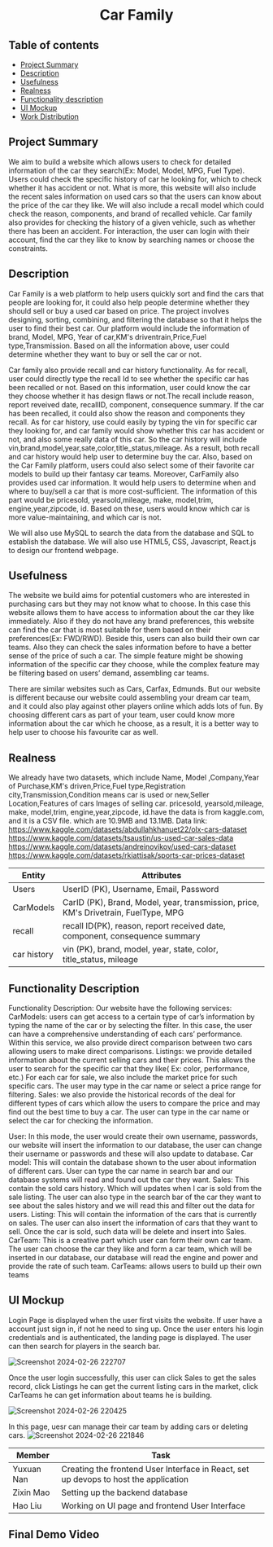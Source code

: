 <h1 align="center">Car Family </h1>

## Table of contents

- [Project Summary](#project-summary)
- [Description](#description)
- [Usefulness](#usefulness)
- [Realness](#realness)
- [Functionality description](#functionality-description)
- [UI Mockup](#ui-mockup)
- [Work Distribution](#work-distribution)
## Project Summary
We aim to build a website which allows users to check for detailed information of the car they search(Ex: Model, Model, MPG, Fuel Type). Users could check the specific history of car he looking for, which to check whether it has accident or not. What is more, this website will also include the recent sales information on used cars so that the users can know about the price of the car they like. We will also include a recall model which could check the reason, components, and brand of recalled vehicle. Car family also provides for checking the history of a given vehicle, such as whether there has been an accident. For interaction, the user can login with their account, find the car they like to know by searching names or choose the constraints.
## Description
Car Family is a web platform to help users quickly sort and find the cars that people are looking for, it could also help people determine whether they should sell or buy a used car based on price. The project involves designing, sorting, combining, and filtering the database so that it helps the user to find their best car. Our platform would include the information of brand, Model, MPG, Year of car,KM's driventrain,Price,Fuel type,Transmission.  Based on all the information above, user could determine whether they want to buy or sell the car or not.

Car family also provide recall and car history functionality. As for recall, user could directly type the recall Id to see whether the specific car has been recalled or not. Based on this information, user could know the car they choose whether it has design flaws or not.The recall include reason, report reveived date, recallID, component, consequence summary. If the car has been recalled, it could also show the reason and components they recall. As for car history, use could easily by typing the vin for specific car they looking for, and car family would show whether this car has accident or not, and also some really data of this car. So the car history will include vin,brand,model,year,sate,color,title_status,mileage. As a result, both recall and car history would help user to determine buy the car.
Also, based on the Car Family platform, users could also select some of their favorite car models to build up their fantasy car teams. Moreover, CarFamily also provides used car information. It would help users to determine when and where to buy/sell a car that is more cost-sufficient. The information of this part would be pricesold, yearsold,mileage, make, model,trim, engine,year,zipcode, id. Based on these, users would know which car is more value-maintaining, and which car is not.   

We will also use MySQL to search the data from the database and SQL to establish the database. We will also use HTML5, CSS, Javascript, React.js to design our frontend webpage. 



## Usefulness
The website we build aims for potential customers who are interested in purchasing cars but they may not know what to choose. In this case this website allows them to have access to information about the car they like immediately. Also if they do not have any brand preferences, this website can find the car that is most suitable for them based on their preferences(Ex: FWD/RWD). Beside this, users can also build their own car teams. Also they can check the sales information before to have a better sense of the price of such a car. The simple feature might be showing information of the specific car they choose, while the complex feature may be filtering based on users’ demand, assembling car teams.

There are similar websites such as Cars, Carfax, Edmunds. But our website is different because our website could assembling your dream car team, and it could also play against other players online which adds lots of fun. By choosing different cars as part of your team, user could know more information about the car which he choose, as a result, it is a better way to help user to choose his favourite car as well. 


## Realness
We already have two datasets, which include  Name, Model ,Company,Year of Purchase,KM's driven,Price,Fuel type,Registration city,Transmission,Condition means car is used or new,Seller Location,Features of cars Images of selling car. pricesold, yearsold,mileage, make, model,trim, engine,year,zipcode, id.have  the data is from kaggle.com, and it is a CSV file. 
which are 10.9MB and 13.1MB.
Data link:
https://www.kaggle.com/datasets/abdullahkhanuet22/olx-cars-dataset
https://www.kaggle.com/datasets/tsaustin/us-used-car-sales-data
https://www.kaggle.com/datasets/andreinovikov/used-cars-dataset
https://www.kaggle.com/datasets/rkiattisak/sports-car-prices-dataset



|   Entity    |   Attributes                 |  
| ----------- | -----------------------------| 
| Users       |    UserID (PK), Username, Email, Password |
| CarModels   | CarID (PK), Brand, Model, year, transmission, price, KM's Drivetrain, FuelType, MPG|
| recall      |   recall ID(PK), reason, report received date, component, consequence summary |
| car history | vin (PK), brand, model, year, state, color, title_status, mileage |






## Functionality Description
Functionality Description:
Our website have the following services:
CarModels: users can get access to a certain type of car’s information by typing the name of the car or by selecting the filter. In this case, the user can have a comprehensive understanding of each cars’ performance. Within this service, we also provide direct comparison between two cars allowing users to make direct comparisons.
Listings: we provide detailed information about the current selling cars and their prices. This allows the user to search for the specific car that they like( Ex: color, performance, etc.) For each car for sale, we also include the market price for such specific cars. The user may type in the car name or select a price range for filtering.
Sales: we also provide the historical records of the deal for different types of cars which allow the users to compare the price and may find out the best time to buy a car. The user can type in the car name or select the car for checking the information.

User: In this mode, the user would create their own username, passwords, our website will insert the information to our database, the user can change their username or passwords and these will also update to database.
Car model: This will contain the database shown to the user about information of different cars. User can type the car name in search bar and our database systems will read and found out the car they want.
Sales: This contain the sold cars history. Which will updates when I car is sold from the sale listing. The user can also type in the search bar of the car they want to see about the sales history and we will read this and filter out the data for users.
Listing: This will contain the information of the cars that is currently on sales. The user can also insert the information of cars that they want to sell. Once the car is sold, such data will be delete and insert into Sales.
CarTeam: This is a creative part which user can form their own car team. The user can choose the car they like and form a car team, which will be inserted in our database, our database will read the engine and power and provide the rate of such team.
CarTeams: allows users to build up their own teams


## UI Mockup

Login Page is displayed when the user first visits the website. If user have a account just sign in, if not he need to sing up.
Once the user enters his login credentials and is authenticated, the landing page is displayed. The user can then search for players  in the search bar. 

![Screenshot 2024-02-26 222707](https://github.com/cs411-alawini/sp24-cs411-team088-Chaseb/assets/90883274/c3120406-74a8-4d81-8c3b-68e2dde79fda)

Once the user login successfully, this user can click Sales to get the sales record, click Listings he can get the current listing cars in the market, click CarTeams he can get information about teams he is building.


![Screenshot 2024-02-26 220425](https://github.com/cs411-alawini/sp24-cs411-team088-Chaseb/assets/90883274/4886272f-edd5-42ba-9a88-024331345ad3)

In this page, uesr can manage their car team by adding cars or deleting cars.
![Screenshot 2024-02-26 221846](https://github.com/cs411-alawini/sp24-cs411-team088-Chaseb/assets/90883274/d70f0ceb-0dcd-41c2-9d48-1bbc2af1a7a1)

| Member | Task |
| --- | --- |
| Yuxuan Nan | Creating the frontend User Interface in React, set up devops to host the application |
| Zixin Mao | Setting up the backend database|
| Hao Liu | Working on UI page and frontend User Interface |



 ## Final Demo Video


</br>
